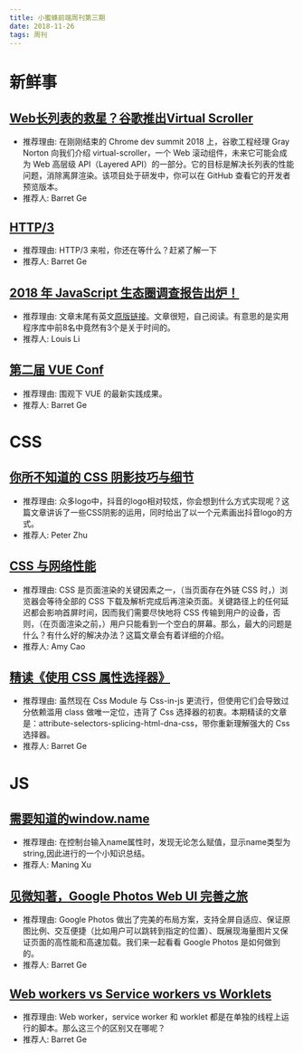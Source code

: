 ```yaml
---
title: 小蜜蜂前端周刊第三期
date: 2018-11-26
tags: 周刊
---
```


# 新鲜事

## [Web长列表的救星？谷歌推出Virtual Scroller](https://mp.weixin.qq.com/s/uhqEqoESeBZ13kl6OEc9KQ)

+ 推荐理由: 在刚刚结束的 Chrome dev summit 2018 上，谷歌工程经理 Gray Norton 向我们介绍 virtual-scroller，一个 Web 滚动组件，未来它可能会成为 Web 高层级 API（Layered API）的一部分。它的目标是解决长列表的性能问题，消除离屏渲染。该项目处于研发中，你可以在 GitHub 查看它的开发者预览版本。
+ 推荐人: Barret Ge

## [HTTP/3](https://juejin.im/post/5be977c96fb9a04a0a5eb6f5)

+ 推荐理由: HTTP/3 来啦，你还在等什么？赶紧了解一下
+ 推荐人: Barret Ge

## [2018 年 JavaScript 生态圈调查报告出炉！](https://www.infoq.cn/article/HS9HANIdb5SU_tINr1HA)

+ 推荐理由: 文章末尾有英文[原版链接](https://2018.stateofjs.com/introduction/)。文章很短，自己阅读。有意思的是实用程序库中前8名中竟然有3个是关于时间的。
+ 推荐人: Louis Li

## [第二届 VUE Conf](https://vue.w3ctech.com/)

+ 推荐理由: 围观下 VUE 的最新实践成果。
+ 推荐人: Barret Ge

# CSS

## [你所不知道的 CSS 阴影技巧与细节](http://www.cnblogs.com/coco1s/p/9913885.html?hmsr=toutiao.io&utm_medium=toutiao.io&utm_source=toutiao.io)

+ 推荐理由: 众多logo中，抖音的logo相对较炫，你会想到什么方式实现呢？这篇文章讲诉了一些CSS阴影的运用，同时给出了以一个元素画出抖音logo的方式。
+ 推荐人: Peter Zhu

## [CSS 与网络性能](https://mp.weixin.qq.com/s/gwjV0NC8JbF-QfwuQ-ayjw)

+ 推荐理由: CSS 是页面渲染的关键因素之一，（当页面存在外链 CSS 时，）浏览器会等待全部的 CSS 下载及解析完成后再渲染页面。关键路径上的任何延迟都会影响首屏时间，因而我们需要尽快地将 CSS 传输到用户的设备，否则，（在页面渲染之前，）用户只能看到一个空白的屏幕。那么，最大的问题是什么？有什么好的解决办法？这篇文章会有着详细的介绍。
+ 推荐人: Amy Cao

## [精读《使用 CSS 属性选择器》](https://github.com/dt-fe/weekly/blob/master/81.%E7%B2%BE%E8%AF%BB%E3%80%8A%E4%BD%BF%E7%94%A8%20CSS%20%E5%B1%9E%E6%80%A7%E9%80%89%E6%8B%A9%E5%99%A8%E3%80%8B.md)

+ 推荐理由: 虽然现在 Css Module 与 Css-in-js 更流行，但使用它们会导致过分依赖滥用 class 做唯一定位，违背了 Css 选择器的初衷。本期精读的文章是：attribute-selectors-splicing-html-dna-css，带你重新理解强大的 Css 选择器。
+ 推荐人: Barret Ge

# JS

## [需要知道的window.name](https://www.jianshu.com/p/17d0bc7f9390)

+ 推荐理由: 在控制台输入name属性时，发现无论怎么赋值，显示name类型为 string,因此进行的一个小知识总结。
+ 推荐人: Maning Xu

## [见微知著，Google Photos Web UI 完善之旅](https://zhuanlan.zhihu.com/p/50280008)

+ 推荐理由: Google Photos 做出了完美的布局方案，支持全屏自适应、保证原图比例、交互便捷（比如用户可以跳转到指定的位置）、既展现海量图片又保证页面的高性能和高速加载。我们来一起看看 Google Photos 是如何做到的。
+ 推荐人: Barret Ge

## [Web workers vs Service workers vs Worklets](https://bitsofco.de/web-workers-vs-service-workers-vs-worklets/)

+ 推荐理由: Web worker，service worker 和 worklet 都是在单独的线程上运行的脚本。那么这三个的区别又在哪呢？
+ 推荐人: Barret Ge